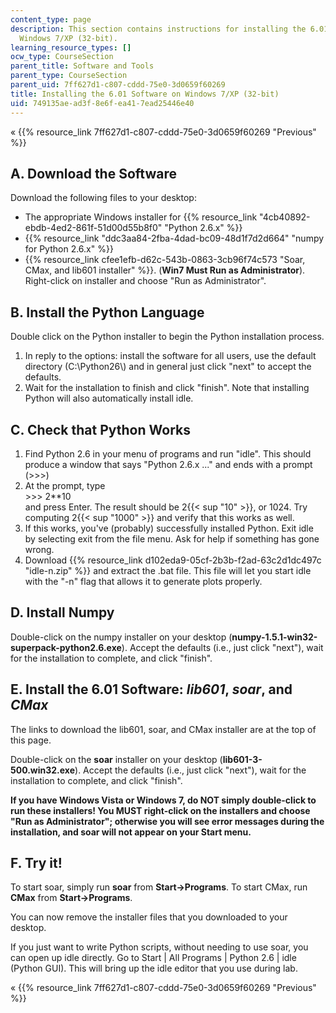 ```yaml
---
content_type: page
description: This section contains instructions for installing the 6.01 software on
  Windows 7/XP (32-bit).
learning_resource_types: []
ocw_type: CourseSection
parent_title: Software and Tools
parent_type: CourseSection
parent_uid: 7ff627d1-c807-cddd-75e0-3d0659f60269
title: Installing the 6.01 Software on Windows 7/XP (32-bit)
uid: 749135ae-ad3f-8e6f-ea41-7ead25446e40
---
```


« {{% resource_link 7ff627d1-c807-cddd-75e0-3d0659f60269 "Previous" %}}

A. Download the Software
------------------------

Download the following files to your desktop:

*   The appropriate Windows installer for {{% resource_link "4cb40892-ebdb-4ed2-861f-51d00d55b8f0" "Python 2.6.x" %}}
*   {{% resource_link "ddc3aa84-2fba-4dad-bc09-48d1f7d2d664" "numpy for Python 2.6.x" %}}
*   {{% resource_link cfee1efb-d62c-543b-0863-3cb96f74c573 "Soar, CMax, and lib601 installer" %}}. (**Win7 Must Run as Administrator**). Right-click on installer and choose "Run as Administrator".

B. Install the Python Language
------------------------------

Double click on the Python installer to begin the Python installation process.

1.  In reply to the options: install the software for all users, use the default directory (C:\\Python26\\) and in general just click "next" to accept the defaults.
2.  Wait for the installation to finish and click "finish". Note that installing Python will also automatically install idle.

C. Check that Python Works
--------------------------

1.  Find Python 2.6 in your menu of programs and run "idle". This should produce a window that says "Python 2.6.x ..." and ends with a prompt (>>>)
2.  At the prompt, type  
    \>>> 2\*\*10  
    and press Enter. The result should be 2{{< sup "10" >}}, or 1024. Try computing 2{{< sup "1000" >}} and verify that this works as well.
3.  If this works, you've (probably) successfully installed Python. Exit idle by selecting exit from the file menu. Ask for help if something has gone wrong.
4.  Download {{% resource_link d102eda9-05cf-2b3b-f2ad-63c2d1dc497c "idle-n.zip" %}} and extract the .bat file. This file will let you start idle with the "-n" flag that allows it to generate plots properly.

D. Install Numpy
----------------

Double-click on the numpy installer on your desktop (**numpy-1.5.1-win32-superpack-python2.6.exe**). Accept the defaults (i.e., just click "next"), wait for the installation to complete, and click "finish".

E. Install the 6.01 Software: _lib601_, _soar_, and _CMax_
----------------------------------------------------------

The links to download the lib601, soar, and CMax installer are at the top of this page.

Double-click on the **soar** installer on your desktop (**lib601-3-500.win32.exe**). Accept the defaults (i.e., just click "next"), wait for the installation to complete, and click "finish".

**If you have Windows Vista or Windows 7, do NOT simply double-click to run these installers! You MUST right-click on the installers and choose "Run as Administrator"; otherwise you will see error messages during the installation, and soar will not appear on your Start menu.**

F. Try it!
----------

To start soar, simply run **soar** from **Start->Programs**. To start CMax, run **CMax** from **Start->Programs**.

You can now remove the installer files that you downloaded to your desktop.

If you just want to write Python scripts, without needing to use soar, you can open up idle directly. Go to Start | All Programs | Python 2.6 | idle (Python GUI). This will bring up the idle editor that you use during lab.

« {{% resource_link 7ff627d1-c807-cddd-75e0-3d0659f60269 "Previous" %}}